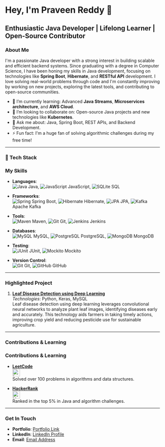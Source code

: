 # Hey, I'm **Praveen Reddy** 👋

## **Enthusiastic Java Developer** | **Lifelong Learner** | **Open-Source Contributor**

### About Me
I'm a passionate Java developer with a strong interest in building scalable and 
efficient backend systems. Since graduating with a degree in Computer Science, 
I have been honing my skills in Java development, focusing on technologies like 
**Spring Boot**, **Hibernate**, and **RESTful API** development. I love solving real-world problems through code and I'm
constantly improving by working on new projects, exploring the latest tools, and 
contributing to open-source communities.

- 🌱 I’m currently learning: Advanced **Java Streams**, **Microservices architecture**, and **AWS Cloud**.
- 👯 I’m looking to collaborate on: Open-source Java projects and new technologies like **Kubernetes**.
- 💬 Ask me about: Java, Spring Boot, REST APIs, and Backend Development.
- ⚡ Fun fact: I'm a huge fan of solving algorithmic challenges during my free time!

---

### 🧰 Tech Stack
### My Skills
- **Languages**:  
  ![Java](https://img.icons8.com/color/48/000000/java-coffee-cup-logo.png) Java, 
  ![JavaScript](https://img.icons8.com/color/48/000000/javascript.png) JavaScript, 
  ![SQLite](https://img.icons8.com/color/48/000000/sql.png) SQL
  
- **Frameworks**:  
  ![Spring](https://img.icons8.com/color/48/000000/spring-logo.png) Spring Boot, 
  ![Hibernate](https://img.icons8.com/color/48/000000/hibernate.png) Hibernate, 
  ![JPA](https://img.icons8.com/color/48/000000/jpa.png) JPA, 
  ![Kafka](https://img.icons8.com/color/48/000000/apache-kafka.png) Apache Kafka
  
- **Tools**:  
  ![Maven](https://img.icons8.com/color/48/000000/apache-maven.png) Maven, 
  ![Git](https://img.icons8.com/color/48/000000/git.png) Git, 
  ![Jenkins](https://img.icons8.com/color/48/000000/jenkins.png) Jenkins
  
- **Databases**:  
  ![MySQL](https://img.icons8.com/color/48/000000/mysql-logo.png) MySQL, 
  ![PostgreSQL](https://img.icons8.com/color/48/000000/postgreesql.png) PostgreSQL, 
  ![MongoDB](https://img.icons8.com/color/48/000000/mongodb.png) MongoDB
  
- **Testing**:  
  ![JUnit](https://img.icons8.com/color/48/000000/junit.png) JUnit, 
  ![Mockito](https://img.icons8.com/color/48/000000/mockito.png) Mockito
  
- **Version Control**:  
  ![Git](https://img.icons8.com/color/48/000000/git.png) Git, 
  ![GitHub](https://img.icons8.com/color/48/000000/github.png) GitHub



---

### Highlighted Project
1. **[Leaf Disease Detection using Deep Learning](https://github.com/praveenkumarreddy18/leaf-disease-detection)**  
   *Technologies*: Python, Keras, MySQL  
   Leaf disease detection using deep learning leverages convolutional 
   neural networks to analyze plant leaf images, identifying diseases early and 
   accurately. This technology aids farmers in taking timely actions, 
   improving crop yield and reducing pesticide use for sustainable agriculture.

---

### Contributions & Learning
### Contributions & Learning
- **[LeetCode](your_leetcode_profile_link)**  
  <img src="https://upload.wikimedia.org/wikipedia/commons/1/19/LeetCode_logo_black.png" alt="LeetCode" width="24" height="24">  
  Solved over 100 problems in algorithms and data structures.

- **[HackerRank](https://www.hackerrank.com/profile/guddampraveen)**  
  <img src="https://img.icons8.com/color/24/000000/hackerrank.png" alt="HackerRank" width="24" height="24">  
  Ranked in the top 5% in Java and algorithm challenges.

---

### Get In Touch
- **Portfolio**: [Portfolio Link](https://leetcode.com/u/praveenreddy18/)
- **LinkedIn**: [LinkedIn Profile](https://www.linkedin.com/in/praveenreddy4/)
- **Email**: [Email Address](mailto:guddampraveen@gmail.com)
